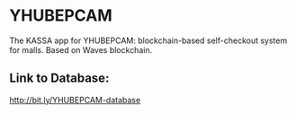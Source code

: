 # YHUBEPCAM

The KASSA app for YHUBEPCAM: blockchain-based self-checkout system for malls. Based on Waves blockchain.

## Link to Database:

http://bit.ly/YHUBEPCAM-database
